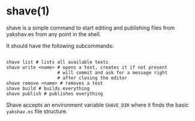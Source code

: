 # shave(1)

shave is a simple command to start editing and publishing files from yakshav.es from any point in the shell.

It should have the following subcommands:

```

shave list # lists all available texts
shave write <name> # opens a text, creates it if not present
                   # will commit and ask for a message right
                   # after closing the editor
shave remove <name> # removes a test
shave build # builds everything
shave publish # publishes everything

```

Shave accepts an environment variable `SHAVE_DIR` where it finds the basic `yakshav.es` file structure.

